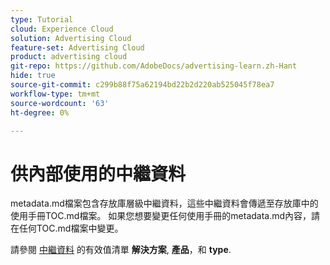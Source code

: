 ```yaml
---
type: Tutorial
cloud: Experience Cloud
solution: Advertising Cloud
feature-set: Advertising Cloud
product: advertising cloud
git-repo: https://github.com/AdobeDocs/advertising-learn.zh-Hant
hide: true
source-git-commit: c299b88f75a62194bd22b2d220ab525045f78ea7
workflow-type: tm+mt
source-wordcount: '63'
ht-degree: 0%

---
```



# 供內部使用的中繼資料

metadata.md檔案包含存放庫層級中繼資料，這些中繼資料會傳遞至存放庫中的使用手冊TOC.md檔案。 如果您想要變更任何使用手冊的metadata.md內容，請在任何TOC.md檔案中變更。

請參閱 [中繼資料](https://experienceleague.adobe.com/docs/authoring-guide-exl/using/editing/user-guide-setup/metadata.html) 的有效值清單 **解決方案**, **產品**，和 **type**.
